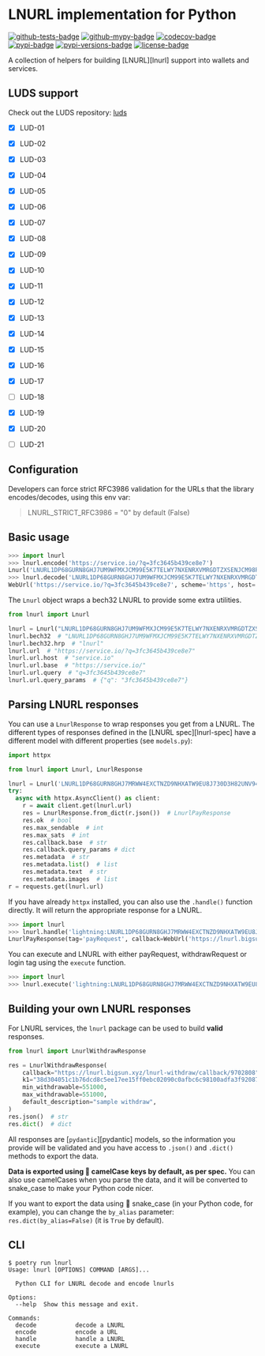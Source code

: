 LNURL implementation for Python
===============================

[![github-tests-badge]][github-tests]
[![github-mypy-badge]][github-mypy]
[![codecov-badge]][codecov]
[![pypi-badge]][pypi]
[![pypi-versions-badge]][pypi]
[![license-badge]](LICENSE)


A collection of helpers for building [LNURL][lnurl] support into wallets and services.


LUDS support
------------

Check out the LUDS repository: [luds](https://github.com/lnurl/luds/)

- [x] LUD-01
- [x] LUD-02
- [x] LUD-03
- [x] LUD-04
- [x] LUD-05
- [x] LUD-06
- [x] LUD-07
- [x] LUD-08
- [x] LUD-09
- [x] LUD-10
- [x] LUD-11
- [x] LUD-12
- [x] LUD-13
- [x] LUD-14
- [x] LUD-15
- [x] LUD-16
- [x] LUD-17
- [ ] LUD-18
- [x] LUD-19
- [x] LUD-20
- [ ] LUD-21


Configuration
-------------

Developers can force strict RFC3986 validation for the URLs that the library encodes/decodes, using this env var:

> LNURL_STRICT_RFC3986 = "0" by default (False)


Basic usage
-----------

```python
>>> import lnurl
>>> lnurl.encode('https://service.io/?q=3fc3645b439ce8e7')
Lnurl('LNURL1DP68GURN8GHJ7UM9WFMXJCM99E5K7TELWY7NXENRXVMRGDTZXSENJCM98PJNWXQ96S9', bech32=Bech32('LNURL1DP68GURN8GHJ7UM9WFMXJCM99E5K7TELWY7NXENRXVMRGDTZXSENJCM98PJNWXQ96S9', hrp='lnurl', data=[13, 1, 26, 7, 8, 28, 3, 19, 7, 8, 23, 18, 30, 28, 27, 5, 14, 9, 27, 6, 18, 24, 27, 5, 5, 25, 20, 22, 30, 11, 25, 31, 14, 4, 30, 19, 6, 25, 19, 3, 6, 12, 27, 3, 8, 13, 11, 2, 6, 16, 25, 19, 18, 24, 27, 5, 7, 1, 18, 19, 14]), url=WebUrl('https://service.io/?q=3fc3645b439ce8e7', scheme='https', host='service.io', tld='io', host_type='domain', path='/', query='q=3fc3645b439ce8e7'))
>>> lnurl.decode('LNURL1DP68GURN8GHJ7UM9WFMXJCM99E5K7TELWY7NXENRXVMRGDTZXSENJCM98PJNWXQ96S9')
WebUrl('https://service.io/?q=3fc3645b439ce8e7', scheme='https', host='service.io', tld='io', host_type='domain', path='/', query='q=3fc3645b439ce8e7')
```

The `Lnurl` object wraps a bech32 LNURL to provide some extra utilities.

```python
from lnurl import Lnurl

lnurl = Lnurl("LNURL1DP68GURN8GHJ7UM9WFMXJCM99E5K7TELWY7NXENRXVMRGDTZXSENJCM98PJNWXQ96S9")
lnurl.bech32  # "LNURL1DP68GURN8GHJ7UM9WFMXJCM99E5K7TELWY7NXENRXVMRGDTZXSENJCM98PJNWXQ96S9"
lnurl.bech32.hrp  # "lnurl"
lnurl.url  # "https://service.io/?q=3fc3645b439ce8e7"
lnurl.url.host  # "service.io"
lnurl.url.base  # "https://service.io/"
lnurl.url.query  # "q=3fc3645b439ce8e7"
lnurl.url.query_params  # {"q": "3fc3645b439ce8e7"}
```

Parsing LNURL responses
-----------------------

You can use a `LnurlResponse` to wrap responses you get from a LNURL.
The different types of responses defined in the [LNURL spec][lnurl-spec] have a different model
with different properties (see `models.py`):

```python
import httpx

from lnurl import Lnurl, LnurlResponse

lnurl = Lnurl('LNURL1DP68GURN8GHJ7MRWW4EXCTNZD9NHXATW9EU8J730D3H82UNV94MKJARGV3EXZAELWDJHXUMFDAHR6WFHXQERSVPCA649RV')
try:
  async with httpx.AsyncClient() as client:
    r = await client.get(lnurl.url)
    res = LnurlResponse.from_dict(r.json())  # LnurlPayResponse
    res.ok  # bool
    res.max_sendable  # int
    res.max_sats  # int
    res.callback.base  # str
    res.callback.query_params # dict
    res.metadata  # str
    res.metadata.list()  # list
    res.metadata.text  # str
    res.metadata.images  # list
r = requests.get(lnurl.url)
```

If you have already `httpx` installed, you can also use the `.handle()` function directly.
It will return the appropriate response for a LNURL.

```python
>>> import lnurl
>>> lnurl.handle('lightning:LNURL1DP68GURN8GHJ7MRWW4EXCTNZD9NHXATW9EU8J730D3H82UNV94CXZ7FLWDJHXUMFDAHR6V33XCUNSVE38QV6UF')
LnurlPayResponse(tag='payRequest', callback=WebUrl('https://lnurl.bigsun.xyz/lnurl-pay/callback/2169831', scheme='https', host='lnurl.bigsun.xyz', tld='xyz', host_type='domain', path='/lnurl-pay/callback/2169831'), min_sendable=10000, max_sendable=10000, metadata=LnurlPayMetadata('[["text/plain","NgHaEyaZNDnW iI DsFYdkI"],["image/png;base64","iVBOR...uQmCC"]]'))
```

You can execute and LNURL with either payRequest, withdrawRequest or login tag using the `execute` function.
```python
>>> import lnurl
>>> lnurl.execute('lightning:LNURL1DP68GURN8GHJ7MRWW4EXCTNZD9NHXATW9EU8J730D3H82UNV94CXZ7FLWDJHXUMFDAHR6V33XCUNSVE38QV6UF', 100000)
```

Building your own LNURL responses
---------------------------------

For LNURL services, the `lnurl` package can be used to build **valid** responses.

```python
from lnurl import LnurlWithdrawResponse

res = LnurlWithdrawResponse(
    callback="https://lnurl.bigsun.xyz/lnurl-withdraw/callback/9702808",
    k1="38d304051c1b76dcd8c5ee17ee15ff0ebc02090c0afbc6c98100adfa3f920874",
    min_withdrawable=551000,
    max_withdrawable=551000,
    default_description="sample withdraw",
)
res.json()  # str
res.dict()  # dict
```

All responses are [`pydantic`][pydantic] models, so the information you provide will be validated and you have
access to `.json()` and `.dict()` methods to export the data.

**Data is exported using :camel: camelCase keys by default, as per spec.**
You can also use camelCases when you parse the data, and it will be converted to snake_case to make your
Python code nicer.

If you want to export the data using :snake: snake_case (in your Python code, for example), you can change
the `by_alias` parameter: `res.dict(by_alias=False)` (it is `True` by default).


[github-tests]: https://github.com/lnbits/lnurl/actions?query=workflow%3Atests
[github-tests-badge]: https://github.com/lnbits/lnurl/workflows/tests/badge.svg
[github-mypy]: https://github.com/lnbits/lnurl/actions?query=workflow%3Amypy
[github-mypy-badge]: https://github.com/lnbits/lnurl/workflows/mypy/badge.svg
[codecov]: https://codecov.io/gh/lnbits/lnurl
[codecov-badge]: https://codecov.io/gh/lnbits/lnurl/branch/master/graph/badge.svg
[pypi]: https://pypi.org/project/lnurl/
[pypi-badge]: https://badge.fury.io/py/lnurl.svg
[pypi-versions-badge]: https://img.shields.io/pypi/pyversions/lnurl.svg
[license-badge]: https://img.shields.io/badge/license-MIT-blue.svg


CLI
---------
```console
$ poetry run lnurl
Usage: lnurl [OPTIONS] COMMAND [ARGS]...

  Python CLI for LNURL decode and encode lnurls

Options:
  --help  Show this message and exit.

Commands:
  decode           decode a LNURL
  encode           encode a URL
  handle           handle a LNURL
  execute          execute a LNURL
```
